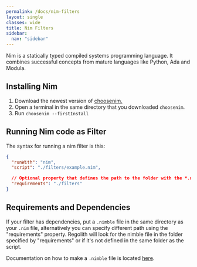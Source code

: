 ```yaml
---
permalink: /docs/nim-filters
layout: single
classes: wide
title: Nim Filters
sidebar:
  nav: "sidebar"
---
```


Nim is a statically typed compiled systems programming language. It combines successful concepts from mature languages like Python, Ada and Modula. 

## Installing Nim


  1. Download the newest version of [choosenim.](https://nim-lang.org/install_windows.html)
  2. Open a terminal in the same directory that you downloaded `choosenim`.
  3. Run `choosenim --firstInstall`

## Running Nim code as Filter

The syntax for running a nim filter is this:

```json
{
  "runWith": "nim",
  "script": "./filters/example.nim",

  // Optional property that defines the path to the folder with the *.nimble file
  "requirements": "./filters"
}
```

## Requirements and Dependencies

If your filter has dependencies, put a `.nimble` file in the same directory as your `.nim` file, alternatively
you can specify different path using the "requirements" property. Regolith will look for the nimble file in
the folder specified by "requirements" or if it's not defined in the same folder as the script.

Documentation on how to make a `.nimble` file is located [here](https://github.com/nim-lang/nimble#creating-packages).
